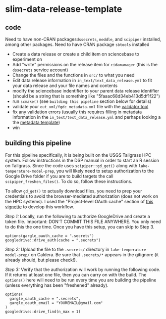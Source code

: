 # slim-data-release-template


## code

Need to have non-CRAN packages`dssecrets`, `meddle`, and `scipiper` installed, among other packages. 
Need to have CRAN package `sbtools` installed

- Create a data release or create a child item on sciencebase to experiment on
- Add "write" permissions on the release item for `cidamanager` (this is the `dssecrets` service account)
- Change the files and the functions in `src/` to what you need
- Edit data release information in `in_text/text_data_release.yml` to fit your data release and your file names and contents
- modify the sciencebase indentifier to your parent data release identifier (should be a string that is something like "5faaac68d34eb413d5df1f22")
- run `scmake()` (see `building this pipeline` section below for details)
- validate your `out_xml/fgdc_metadata.xml` file with the [validator tool](https://mrdata.usgs.gov/validation/)
- fix any validation errors (usually this requires filling in metadata information in the `in_text/text_data_release.yml` and perhaps looking a the [metadata template](https://raw.githubusercontent.com/USGS-R/meddle/master/inst/extdata/FGDC_template.mustache))
- win

## building this pipeline

For this pipeline specifically, it is being built on the USGS Tallgrass HPC system. Follow instructions in the DSP manual in order to start an R session on Tallgrass. Since the code uses `scipiper::gd_get()` along with `lake-temperature-model-prep`, you will likely need to setup authorization to the Google Drive folder if you are to build targets the call `scipiper_freshen_files()`. To do so, follow these instructions.

To allow `gd_get()` to actually download files, you need to prep your credentials to avoid the browser-mediated authorization (does not work on the HPC systems). I used the "Project-level OAuth cache" section of [this vignette](https://cran.r-project.org/web/packages/gargle/vignettes/non-interactive-auth.html) to develop this workflow. 

*Step 1:* Locally, run the following to authorize GoogleDrive and create a token file. Important: DON'T COMMIT THIS FILE ANYWHERE. You only need to do this the one time. Once you have this setup, you can skip to Step 3.

```
options(gargle_oauth_cache = ".secrets")
googledrive::drive_auth(cache = ".secrets")
```

*Step 2:* Upload the file to the `.secrets/` directory in `lake-temperature-model-prep/` on Caldera. Be sure that `.secrets/*` appears in the gitignore (it already should, but please check!).

*Step 3:* Verify that the authorization will work by running the following code. If it returns at least one file, then you can carry on with the build. The `options()` here will need to be run every time you are building the pipeline (unless everything has been "freshened" already).

```
options(
  gargle_oauth_cache = ".secrets",
  gargle_oauth_email = "YOUREMAIL@gmail.com"
)
googledrive::drive_find(n_max = 1)
```
